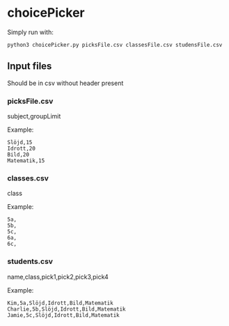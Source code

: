 # choicePicker

Simply run with:
```
python3 choicePicker.py picksFile.csv classesFile.csv studensFile.csv
```

## Input files
Should be in csv without header present

### picksFile.csv
subject,groupLimit

Example:
```
Slöjd,15
Idrott,20
Bild,20
Matematik,15
```
### classes.csv
class

Example:
```
5a,
5b,
5c,
6a,
6c,
```
### students.csv
name,class,pick1,pick2,pick3,pick4

Example:
```
Kim,5a,Slöjd,Idrott,Bild,Matematik
Charlie,5b,Slöjd,Idrott,Bild,Matematik
Jamie,5c,Slöjd,Idrott,Bild,Matematik
```
